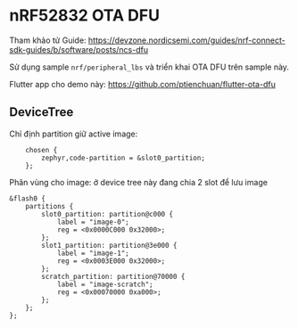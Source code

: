 # nRF52832 OTA DFU

Tham khảo tử Guide: https://devzone.nordicsemi.com/guides/nrf-connect-sdk-guides/b/software/posts/ncs-dfu

Sử dụng sample `nrf/peripheral_lbs` và triển khai OTA DFU trên sample này.

Flutter app cho demo này: https://github.com/ptienchuan/flutter-ota-dfu

## DeviceTree

Chỉ định partition giữ active image:
```
	chosen {
		zephyr,code-partition = &slot0_partition;
	};
```

Phân vùng cho image: ở device tree này đang chia 2 slot để lưu image
```
&flash0 {
	partitions {
		slot0_partition: partition@c000 {
			label = "image-0";
			reg = <0x0000C000 0x32000>;
		};
		slot1_partition: partition@3e000 {
			label = "image-1";
			reg = <0x0003E000 0x32000>;
		};
		scratch_partition: partition@70000 {
			label = "image-scratch";
			reg = <0x00070000 0xa000>;
		};
	};
};
```
